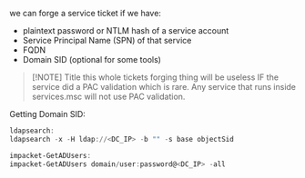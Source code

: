 we can forge a service ticket if we have:
- plaintext password or NTLM hash of a service account
- Service Principal Name (SPN) of that service
- FQDN
- Domain SID (optional for some tools)






> [!NOTE] Title
> this whole tickets forging thing will be useless IF the service did a PAC validation which is rare. Any service that runs inside services.msc will not use PAC validation. 

Getting Domain SID:
```powershell
ldapsearch:
ldapsearch -x -H ldap://<DC_IP> -b "" -s base objectSid

impacket-GetADUsers:
impacket-GetADUsers domain/user:password@<DC_IP> -all
```